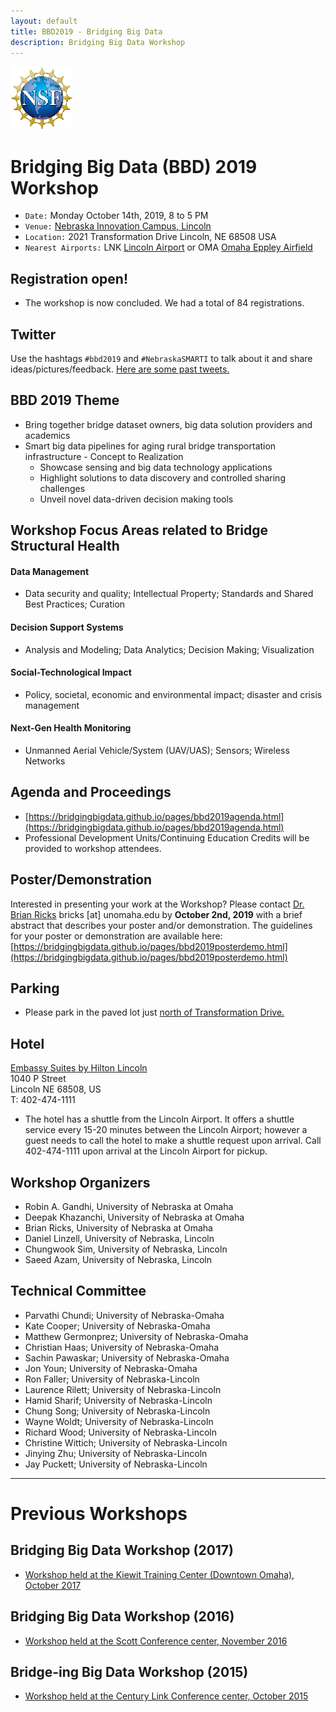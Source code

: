 ```yaml
---
layout: default
title: BBD2019 - Bridging Big Data
description: Bridging Big Data Workshop
---
```

![NSF](nsf1.gif)  

# Bridging Big Data (BBD) 2019 Workshop
* ```Date:``` Monday October 14th, 2019, 8 to 5 PM
* ```Venue:``` [Nebraska Innovation Campus, Lincoln](https://innovate.unl.edu/directions)
* ```Location:``` 2021 Transformation Drive Lincoln, NE 68508 USA
* ```Nearest Airports:``` LNK [Lincoln Airport](https://www.lincolnairport.com) or OMA [Omaha Eppley Airfield](http://www.flyoma.com)

## Registration open!
- The workshop is now concluded. We had a total of 84 registrations.

## Twitter
Use the hashtags ```#bbd2019``` and ```#NebraskaSMARTI``` to talk about it and share ideas/pictures/feedback.
[Here are some past tweets.](https://twitter.com/search?q=%23bbdOmaha)


## BBD 2019 Theme
- Bring together bridge dataset owners, big data solution providers and academics
- Smart big data pipelines for aging rural bridge transportation infrastructure - Concept to Realization
  - Showcase sensing and big data technology applications
  - Highlight solutions to data discovery and controlled sharing challenges
  - Unveil novel data-driven decision making tools

## Workshop Focus Areas related to Bridge Structural Health  

#### Data Management
- Data security and quality; Intellectual Property; Standards and Shared Best Practices; Curation  

#### Decision Support Systems
- Analysis and Modeling; Data Analytics; Decision Making; Visualization  

#### Social-Technological Impact
- Policy, societal, economic and environmental impact; disaster and crisis management   

#### Next-Gen Health Monitoring
- Unmanned Aerial Vehicle/System (UAV/UAS); Sensors; Wireless Networks  

## Agenda and Proceedings
- [https://bridgingbigdata.github.io/pages/bbd2019agenda.html](https://bridgingbigdata.github.io/pages/bbd2019agenda.html)
- Professional Development Units/Continuing Education Credits will be provided to workshop attendees.

<a name="poster_demo"></a>
## Poster/Demonstration
Interested in presenting your work at the Workshop? Please contact [Dr. Brian Ricks](https://www.unomaha.edu/college-of-information-science-and-technology/about/faculty-staff/brian-ricks.php) bricks [at] unomaha.edu by **October 2nd, 2019** with a brief abstract that describes your poster and/or demonstration. The guidelines for your poster or demonstration are available here: [https://bridgingbigdata.github.io/pages/bbd2019posterdemo.html](https://bridgingbigdata.github.io/pages/bbd2019posterdemo.html)

## Parking
- Please park in the paved lot just [north of Transformation Drive.](https://innovate.unl.edu/images/NIC%20Map%202019J.jpg)

## Hotel

[Embassy Suites by Hilton Lincoln](https://goo.gl/maps/nk1YHKUF6ms2ThKRA)  
1040 P Street  
Lincoln NE 68508, US  
T: 402-474-1111  

- The hotel has a shuttle from the Lincoln Airport. It offers a shuttle service every 15-20 minutes between the Lincoln Airport; however a guest needs to call the hotel to make a shuttle request upon arrival. Call 402-474-1111 upon arrival at the Lincoln Airport for pickup.

## Workshop Organizers
- Robin A. Gandhi, University of Nebraska at Omaha
- Deepak Khazanchi, University of Nebraska at Omaha
- Brian Ricks, University of Nebraska at Omaha
- Daniel Linzell, University of Nebraska, Lincoln
- Chungwook Sim, University of Nebraska, Lincoln
- Saeed Azam, University of Nebraska, Lincoln

## Technical Committee
- Parvathi Chundi; University of Nebraska-Omaha
- Kate Cooper; University of Nebraska-Omaha
- Matthew Germonprez; University of Nebraska-Omaha
- Christian Haas; University of Nebraska-Omaha
- Sachin Pawaskar; University of Nebraska-Omaha
- Jon Youn; University of Nebraska-Omaha
- Ron Faller; University of Nebraska-Lincoln
- Laurence Rilett; University of Nebraska-Lincoln
- Hamid Sharif; University of Nebraska-Lincoln
- Chung Song; University of Nebraska-Lincoln
- Wayne Woldt; University of Nebraska-Lincoln
- Richard Wood; University of Nebraska-Lincoln
- Christine Wittich; University of Nebraska-Lincoln
- Jinying Zhu; University of Nebraska-Lincoln
- Jay Puckett; University of Nebraska-Lincoln

---

# Previous Workshops

## Bridging Big Data Workshop (2017)

* [Workshop held at the Kiewit Training Center (Downtown Omaha), October 2017](https://bridgingbigdata.github.io/pages/bbd2017.html)

## Bridging Big Data Workshop (2016)

* [Workshop held at the Scott Conference center, November 2016](https://bridgingbigdata.github.io/pages/bbd2016.html)


## Bridge-ing Big Data Workshop (2015)

* [Workshop held at the Century Link Conference center, October 2015](http://engineering.unl.edu/bridging-big-data-workshop/)

